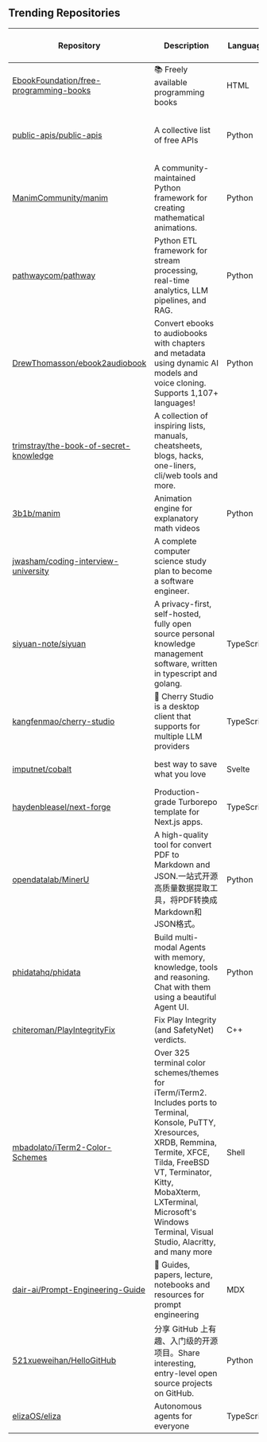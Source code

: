 ## Trending Repositories

| Repository | Description | Language | Stars | Forks | Built By | Current Period Stars |
|------------|-------------|----------|-------|-------|----------|---------------------|
| [EbookFoundation/free-programming-books](https://github.com/EbookFoundation/free-programming-books) | 📚 Freely available programming books | HTML | 343315 | 62169 | [vhf](https://github.com/vhf), [eshellman](https://github.com/eshellman), [davorpa](https://github.com/davorpa), [MHM5000](https://github.com/MHM5000), [kadhirash](https://github.com/kadhirash) | 246 |
| [public-apis/public-apis](https://github.com/public-apis/public-apis) | A collective list of free APIs | Python | 321629 | 34188 | [matheusfelipeog](https://github.com/matheusfelipeog), [davemachado](https://github.com/davemachado), [pawelborkar](https://github.com/pawelborkar), [jbrooksuk](https://github.com/jbrooksuk), [marekdano](https://github.com/marekdano) | 324 |
| [ManimCommunity/manim](https://github.com/ManimCommunity/manim) | A community-maintained Python framework for creating mathematical animations. | Python | 27953 | 1949 | [3b1b](https://github.com/3b1b), [leotrs](https://github.com/leotrs), [behackl](https://github.com/behackl), [eulertour](https://github.com/eulertour) | 130 |
| [pathwaycom/pathway](https://github.com/pathwaycom/pathway) | Python ETL framework for stream processing, real-time analytics, LLM pipelines, and RAG. | Python | 9999 | 194 | [olruas](https://github.com/olruas), [Pathway-Dev](https://github.com/Pathway-Dev), [zxqfd555-pw](https://github.com/zxqfd555-pw), [pw-ppodhajski](https://github.com/pw-ppodhajski), [embe-pw](https://github.com/embe-pw) | 365 |
| [DrewThomasson/ebook2audiobook](https://github.com/DrewThomasson/ebook2audiobook) | Convert ebooks to audiobooks with chapters and metadata using dynamic AI models and voice cloning. Supports 1,107+ languages! | Python | 2443 | 176 | [DrewThomasson](https://github.com/DrewThomasson), [ROBERT-MCDOWELL](https://github.com/ROBERT-MCDOWELL), [Rihcus](https://github.com/Rihcus), [brandon-barker](https://github.com/brandon-barker), [matthiss](https://github.com/matthiss) | 165 |
| [trimstray/the-book-of-secret-knowledge](https://github.com/trimstray/the-book-of-secret-knowledge) | A collection of inspiring lists, manuals, cheatsheets, blogs, hacks, one-liners, cli/web tools and more. |  | 153026 | 9733 | [trimstray](https://github.com/trimstray), [lbonanomi](https://github.com/lbonanomi), [loweryaustin](https://github.com/loweryaustin), [fabidick22](https://github.com/fabidick22), [naeluh](https://github.com/naeluh) | 286 |
| [3b1b/manim](https://github.com/3b1b/manim) | Animation engine for explanatory math videos | Python | 72978 | 6384 | [3b1b](https://github.com/3b1b), [TonyCrane](https://github.com/TonyCrane), [bhbr](https://github.com/bhbr), [YishiMichael](https://github.com/YishiMichael), [eulertour](https://github.com/eulertour) | 162 |
| [jwasham/coding-interview-university](https://github.com/jwasham/coding-interview-university) | A complete computer science study plan to become a software engineer. |  | 308714 | 77290 | [jwasham](https://github.com/jwasham), [Anri-Lombard](https://github.com/Anri-Lombard), [avizmarlon](https://github.com/avizmarlon), [esaucedof](https://github.com/esaucedof), [Ilyushin](https://github.com/Ilyushin) | 131 |
| [siyuan-note/siyuan](https://github.com/siyuan-note/siyuan) | A privacy-first, self-hosted, fully open source personal knowledge management software, written in typescript and golang. | TypeScript | 25112 | 1717 | [Vanessa219](https://github.com/Vanessa219), [88250](https://github.com/88250), [TCOTC](https://github.com/TCOTC), [Zuoqiu-Yingyi](https://github.com/Zuoqiu-Yingyi) | 98 |
| [kangfenmao/cherry-studio](https://github.com/kangfenmao/cherry-studio) | 🍒 Cherry Studio is a desktop client that supports for multiple LLM providers | TypeScript | 2590 | 142 | [kangfenmao](https://github.com/kangfenmao), [1355873789](https://github.com/1355873789), [teojs](https://github.com/teojs), [injurka](https://github.com/injurka), [cawabj](https://github.com/cawabj) | 219 |
| [imputnet/cobalt](https://github.com/imputnet/cobalt) | best way to save what you love | Svelte | 23230 | 1888 | [wukko](https://github.com/wukko), [dumbmoron](https://github.com/dumbmoron), [Snazzah](https://github.com/Snazzah), [lexito-o](https://github.com/lexito-o), [KwiatekMiki](https://github.com/KwiatekMiki) | 455 |
| [haydenbleasel/next-forge](https://github.com/haydenbleasel/next-forge) | Production-grade Turborepo template for Next.js apps. | TypeScript | 4928 | 380 | [haydenbleasel](https://github.com/haydenbleasel), [davidmytton](https://github.com/davidmytton), [fmerian](https://github.com/fmerian), [anthonyshew](https://github.com/anthonyshew) | 65 |
| [opendatalab/MinerU](https://github.com/opendatalab/MinerU) | A high-quality tool for convert PDF to Markdown and JSON.一站式开源高质量数据提取工具，将PDF转换成Markdown和JSON格式。 | Python | 22593 | 1630 | [myhloli](https://github.com/myhloli), [dt-yy](https://github.com/dt-yy), [Focusshang](https://github.com/Focusshang), [drunkpig](https://github.com/drunkpig), [papayalove](https://github.com/papayalove) | 240 |
| [phidatahq/phidata](https://github.com/phidatahq/phidata) | Build multi-modal Agents with memory, knowledge, tools and reasoning. Chat with them using a beautiful Agent UI. | Python | 17106 | 2297 | [ashpreetbedi](https://github.com/ashpreetbedi), [ysolanky](https://github.com/ysolanky), [manthanguptaa](https://github.com/manthanguptaa), [jacobweiss2305](https://github.com/jacobweiss2305), [anuragts](https://github.com/anuragts) | 51 |
| [chiteroman/PlayIntegrityFix](https://github.com/chiteroman/PlayIntegrityFix) | Fix Play Integrity (and SafetyNet) verdicts. | C++ | 5548 | 346 | [chiteroman](https://github.com/chiteroman), [osm0sis](https://github.com/osm0sis), [CanerKaraca23](https://github.com/CanerKaraca23), [HuskyDG](https://github.com/HuskyDG), [VisionR1](https://github.com/VisionR1) | 53 |
| [mbadolato/iTerm2-Color-Schemes](https://github.com/mbadolato/iTerm2-Color-Schemes) | Over 325 terminal color schemes/themes for iTerm/iTerm2. Includes ports to Terminal, Konsole, PuTTY, Xresources, XRDB, Remmina, Termite, XFCE, Tilda, FreeBSD VT, Terminator, Kitty, MobaXterm, LXTerminal, Microsoft's Windows Terminal, Visual Studio, Alacritty, and many more | Shell | 25106 | 6456 | [mbadolato](https://github.com/mbadolato), [jdhmtl](https://github.com/jdhmtl), [tehaleph](https://github.com/tehaleph), [tacolegs2004](https://github.com/tacolegs2004), [ncornette](https://github.com/ncornette) | 105 |
| [dair-ai/Prompt-Engineering-Guide](https://github.com/dair-ai/Prompt-Engineering-Guide) | 🐙 Guides, papers, lecture, notebooks and resources for prompt engineering | MDX | 51722 | 5010 | [omarsar](https://github.com/omarsar), [behrends](https://github.com/behrends), [ThunderCatXp](https://github.com/ThunderCatXp), [giornaledisistema](https://github.com/giornaledisistema) | 53 |
| [521xueweihan/HelloGitHub](https://github.com/521xueweihan/HelloGitHub) | 分享 GitHub 上有趣、入门级的开源项目。Share interesting, entry-level open source projects on GitHub. | Python | 96785 | 9748 | [521xueweihan](https://github.com/521xueweihan), [yaowenqiang](https://github.com/yaowenqiang), [daixiang0](https://github.com/daixiang0), [ChungZH](https://github.com/ChungZH), [hibobby](https://github.com/hibobby) | 157 |
| [elizaOS/eliza](https://github.com/elizaOS/eliza) | Autonomous agents for everyone | TypeScript | 6645 | 1961 | [lalalune](https://github.com/lalalune), [shakkernerd](https://github.com/shakkernerd), [ponderingdemocritus](https://github.com/ponderingdemocritus), [monilpat](https://github.com/monilpat), [sirkitree](https://github.com/sirkitree) | 149 |
